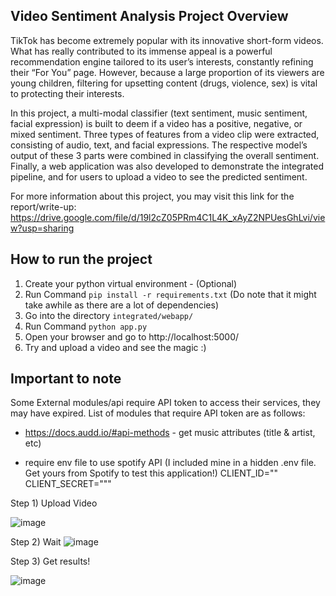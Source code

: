 ## Video Sentiment Analysis Project Overview
TikTok has become extremely popular with its innovative short-form videos. What has
really contributed to its immense appeal is a powerful recommendation engine tailored to its user’s
interests, constantly refining their “For You” page. However, because a large proportion of its
viewers are young children, filtering for upsetting content (drugs, violence, sex) is vital to
protecting their interests.

In this project, a multi-modal classifier (text sentiment, music sentiment, facial expression) is built
to deem if a video has a positive, negative, or mixed sentiment. Three types of features from a
video clip were extracted, consisting of audio, text, and facial expressions. The respective model’s
output of these 3 parts were combined in classifying the overall sentiment. Finally, a web
application was also developed to demonstrate the integrated pipeline, and for users to upload a
video to see the predicted sentiment.

For more information about this project, you may visit this link for the report/write-up:
https://drive.google.com/file/d/19l2cZ05PRm4C1L4K_xAyZ2NPUesGhLvi/view?usp=sharing

## How to run the project
1. Create your python virtual environment - (Optional)
2. Run Command `` pip install -r requirements.txt `` (Do note that it might take awhile as there are a lot of dependencies)
3. Go into the directory ``integrated/webapp/``
4. Run Command ``python app.py``
5. Open your browser and go to http://localhost:5000/
6. Try and upload a video and see the magic :)

## Important to note 
Some External modules/api require API token to access their services, they may have expired. List of modules that require API token are as follows:
- https://docs.audd.io/#api-methods - get music attributes (title & artist, etc)

- require env file to use spotify API (I included mine in a hidden .env file. Get yours from Spotify to test this application!)
CLIENT_ID=""
CLIENT_SECRET="""


Step 1) Upload Video


![image](https://user-images.githubusercontent.com/66168700/204093297-e44e3f48-5f4c-4a57-90fb-9b932231bf6f.png)



Step 2) Wait
![image](https://user-images.githubusercontent.com/66168700/204093148-6e517ebb-b6be-4145-ab7b-82f5f37882e5.png)


Step 3) Get results!

![image](https://user-images.githubusercontent.com/66168700/204093158-b2873d25-7cda-40c2-b35f-cc3ecdc471da.png)

